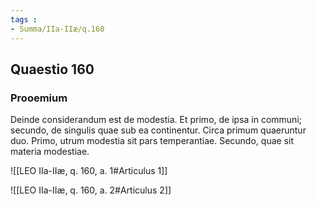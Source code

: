 ```yaml
---
tags : 
- Summa/IIa-IIæ/q.160
---
```


## Quaestio 160

### Prooemium

Deinde considerandum est de modestia. Et primo, de ipsa in communi; secundo, de singulis quae sub ea continentur. Circa primum quaeruntur duo. Primo, utrum modestia sit pars temperantiae. Secundo, quae sit materia modestiae.

![[LEO IIa-IIæ, q. 160, a. 1#Articulus 1]]

![[LEO IIa-IIæ, q. 160, a. 2#Articulus 2]]

